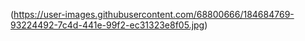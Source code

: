 (https://user-images.githubusercontent.com/68800666/184684769-93224492-7c4d-441e-99f2-ec31323e8f05.jpg)
